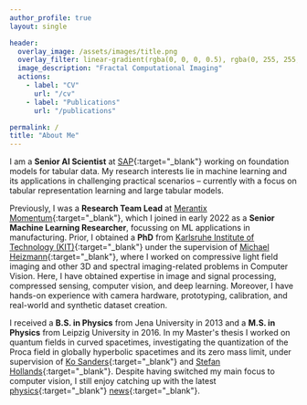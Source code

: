 ```yaml
---
author_profile: true
layout: single

header:
  overlay_image: /assets/images/title.png
  overlay_filter: linear-gradient(rgba(0, 0, 0, 0.5), rgba(0, 255, 255, 0.0))
  image_description: "Fractal Computational Imaging"
  actions:
    - label: "CV"
      url: "/cv"
    - label: "Publications"
      url: "/publications"

permalink: /
title: "About Me"
---
```



I am a **Senior AI Scientist** at [SAP](https://www.sap.com){:target="_blank"} working on foundation models for tabular data. My research interests lie in machine learning and its applications in challenging practical scenarios – currently with a focus on tabular representation learning and large tabular models.

Previously, I was a **Research Team Lead** at [Merantix Momentum](https://merantix-momentum.com/){:target="_blank"}, which I joined in early 2022 as a **Senior Machine Learning Researcher**, focussing on ML applications in manufacturing.
Prior, I obtained a **PhD** from [Karlsruhe Institute of Technology (KIT)]{:target="_blank"} under the supervision of [Michael Heizmann]{:target="_blank"}, where I worked on compressive light field imaging and other 3D and spectral imaging-related problems in Computer Vision. 
Here, I have obtained expertise in image and signal processing, compressed sensing, computer vision, and deep learning. 
Moreover, I have hands-on experience with camera hardware, prototyping, calibration, and real-world and synthetic dataset creation.

I received a **B.S. in Physics** from Jena University in 2013 and a **M.S. in Physics** from Leipzig University in 2016.
In my Master's thesis I worked on quantum fields in curved spacetimes, investigating the quantization of the Proca field in globally hyperbolic spacetimes and its zero mass limit, under supervision of [Ko Sanders]{:target="_blank"} and [Stefan Hollands]{:target="_blank"}.
Despite having switched my main focus to computer vision, I still enjoy catching up with the latest [physics](https://www.quantamagazine.org/){:target="_blank"} [news](https://www.math.columbia.edu/~woit/wordpress/){:target="_blank"}.

[compressive light field imaging]: https://maxschambach.github.io/thesis/
[Michael Heizmann]: https://www.iiit.kit.edu/english/3252.php
[IIIT]: https://iiit.kit.edu/english
[Karlsruhe Institute of Technology (KIT)]: https://www.kit.edu/english
[Ko Sanders]: https://www.dcu.ie/maths/people/ko-sanders
[Stefan Hollands]: https://home.uni-leipzig.de/tet/?page_id=215
